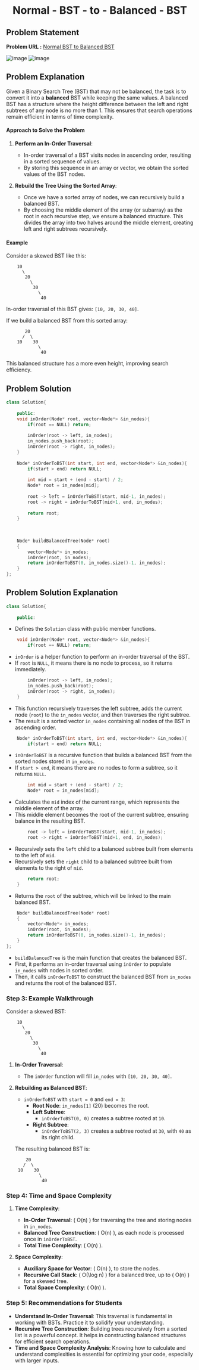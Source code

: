 <h1 align='center'>Normal - BST - to - Balanced - BST</h1>

## Problem Statement

**Problem URL :** [Normal BST to Balanced BST](https://www.geeksforgeeks.org/problems/normal-bst-to-balanced-bst/1)

![image](https://github.com/user-attachments/assets/4aa769d6-7a88-42bc-b94a-56d4d97239d2)
![image](https://github.com/user-attachments/assets/a22011cd-dfb8-4315-a246-3321e949a0a6)

## Problem Explanation
Given a Binary Search Tree (BST) that may not be balanced, the task is to convert it into a **balanced** BST while keeping the same values. A balanced BST has a structure where the height difference between the left and right subtrees of any node is no more than 1. This ensures that search operations remain efficient in terms of time complexity.

#### Approach to Solve the Problem

1. **Perform an In-Order Traversal**:
   - In-order traversal of a BST visits nodes in ascending order, resulting in a sorted sequence of values.
   - By storing this sequence in an array or vector, we obtain the sorted values of the BST nodes.

2. **Rebuild the Tree Using the Sorted Array**:
   - Once we have a sorted array of nodes, we can recursively build a balanced BST.
   - By choosing the middle element of the array (or subarray) as the root in each recursive step, we ensure a balanced structure. This divides the array into two halves around the middle element, creating left and right subtrees recursively.

#### Example

Consider a skewed BST like this:
```
    10
      \
       20
         \
          30
            \
             40
```

In-order traversal of this BST gives: `[10, 20, 30, 40]`.

If we build a balanced BST from this sorted array:
```
       20
      /  \
    10    30
            \
             40
```

This balanced structure has a more even height, improving search efficiency.

## Problem Solution
```cpp
class Solution{
    
    public:
    void inOrder(Node* root, vector<Node*> &in_nodes){
        if(root == NULL) return;
        
        inOrder(root -> left, in_nodes);
        in_nodes.push_back(root);
        inOrder(root -> right, in_nodes);
    }
    
    Node* inOrderToBST(int start, int end, vector<Node*> &in_nodes){
        if(start > end) return NULL;
        
        int mid = start + (end - start) / 2;
        Node* root = in_nodes[mid];
        
        root -> left = inOrderToBST(start, mid-1, in_nodes);
        root -> right = inOrderToBST(mid+1, end, in_nodes);
        
        return root;
    }
    
    
    
    Node* buildBalancedTree(Node* root)
    {
    	vector<Node*> in_nodes;
    	inOrder(root, in_nodes);
    	return inOrderToBST(0, in_nodes.size()-1, in_nodes);
    }
};

```

## Problem Solution Explanation

```cpp
class Solution{
    
    public:
```
- Defines the `Solution` class with public member functions.

```cpp
    void inOrder(Node* root, vector<Node*> &in_nodes){
        if(root == NULL) return;
```
- `inOrder` is a helper function to perform an in-order traversal of the BST.
- If `root` is `NULL`, it means there is no node to process, so it returns immediately.

```cpp
        inOrder(root -> left, in_nodes);
        in_nodes.push_back(root);
        inOrder(root -> right, in_nodes);
    }
```
- This function recursively traverses the left subtree, adds the current node (`root`) to the `in_nodes` vector, and then traverses the right subtree.
- The result is a sorted vector `in_nodes` containing all nodes of the BST in ascending order.

```cpp
    Node* inOrderToBST(int start, int end, vector<Node*> &in_nodes){
        if(start > end) return NULL;
```
- `inOrderToBST` is a recursive function that builds a balanced BST from the sorted nodes stored in `in_nodes`.
- If `start > end`, it means there are no nodes to form a subtree, so it returns `NULL`.

```cpp
        int mid = start + (end - start) / 2;
        Node* root = in_nodes[mid];
```
- Calculates the `mid` index of the current range, which represents the middle element of the array.
- This middle element becomes the root of the current subtree, ensuring balance in the resulting BST.

```cpp
        root -> left = inOrderToBST(start, mid-1, in_nodes);
        root -> right = inOrderToBST(mid+1, end, in_nodes);
```
- Recursively sets the `left` child to a balanced subtree built from elements to the left of `mid`.
- Recursively sets the `right` child to a balanced subtree built from elements to the right of `mid`.

```cpp
        return root;
    }
```
- Returns the `root` of the subtree, which will be linked to the main balanced BST.

```cpp
    Node* buildBalancedTree(Node* root)
    {
        vector<Node*> in_nodes;
        inOrder(root, in_nodes);
        return inOrderToBST(0, in_nodes.size()-1, in_nodes);
    }
};
```
- `buildBalancedTree` is the main function that creates the balanced BST.
- First, it performs an in-order traversal using `inOrder` to populate `in_nodes` with nodes in sorted order.
- Then, it calls `inOrderToBST` to construct the balanced BST from `in_nodes` and returns the root of the balanced BST.

### Step 3: Example Walkthrough

Consider a skewed BST:
```
    10
      \
       20
         \
          30
            \
             40
```

1. **In-Order Traversal**:
   - The `inOrder` function will fill `in_nodes` with `[10, 20, 30, 40]`.

2. **Rebuilding as Balanced BST**:
   - `inOrderToBST` with `start = 0` and `end = 3`:
     - **Root Node**: `in_nodes[1]` (20) becomes the root.
     - **Left Subtree**:
       - `inOrderToBST(0, 0)` creates a subtree rooted at `10`.
     - **Right Subtree**:
       - `inOrderToBST(2, 3)` creates a subtree rooted at `30`, with `40` as its right child.
   
   The resulting balanced BST is:
   ```
       20
      /  \
    10    30
            \
             40
   ```

### Step 4: Time and Space Complexity

1. **Time Complexity**:
   - **In-Order Traversal**: \( O(n) \) for traversing the tree and storing nodes in `in_nodes`.
   - **Balanced Tree Construction**: \( O(n) \), as each node is processed once in `inOrderToBST`.
   - **Total Time Complexity**: \( O(n) \).

2. **Space Complexity**:
   - **Auxiliary Space for Vector**: \( O(n) \), to store the nodes.
   - **Recursive Call Stack**: \( O(\log n) \) for a balanced tree, up to \( O(n) \) for a skewed tree.
   - **Total Space Complexity**: \( O(n) \).

### Step 5: Recommendations for Students

- **Understand In-Order Traversal**: This traversal is fundamental in working with BSTs. Practice it to solidify your understanding.
- **Recursive Tree Construction**: Building trees recursively from a sorted list is a powerful concept. It helps in constructing balanced structures for efficient search operations.
- **Time and Space Complexity Analysis**: Knowing how to calculate and understand complexities is essential for optimizing your code, especially with larger inputs.

